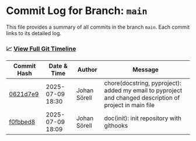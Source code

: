 # Commit Log for Branch: `main`

This file provides a summary of all commits in the branch `main`.
Each commit links to its detailed log.

### 📈 [View Full Git Timeline](./git_timeline_report.md)

| Commit Hash | Date & Time       | Author       | Message           |
|-------------|------------------|--------------|-------------------|
| [0621d7e9](./0621d7e9.md) | 2025-07-09 18:30 | Johan Sörell | chore(docstring, pyproject): added my email to pyproject and changed description of project in main file |
| [f0fbbed8](./f0fbbed8.md) | 2025-07-09 18:09 | Johan Sörell | doc(init): init repository with githooks |
